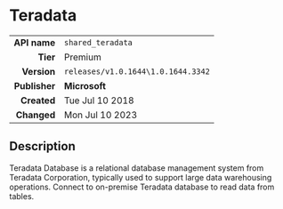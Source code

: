 # Teradata
| | |
|-:|-|
|**API name**|`shared_teradata`|
|**Tier**|Premium|
|**Version**|`releases/v1.0.1644\1.0.1644.3342`|
|**Publisher**|**Microsoft**|
|**Created**|Tue Jul 10 2018|
|**Changed**|Mon Jul 10 2023|

## Description
Teradata Database is a relational database management system from Teradata Corporation, typically used to support large data warehousing operations. Connect to on-premise Teradata database to read data from tables.
